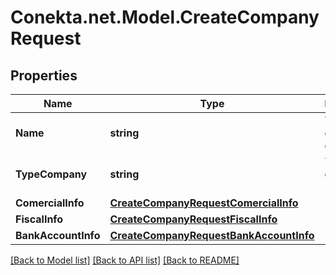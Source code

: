 # Conekta.net.Model.CreateCompanyRequest

## Properties

Name | Type | Description | Notes
------------ | ------------- | ------------- | -------------
**Name** | **string** | The name of the company. | [optional] 
**TypeCompany** | **string** | The type of company, &#39;owner&#39; | [optional] 
**ComercialInfo** | [**CreateCompanyRequestComercialInfo**](CreateCompanyRequestComercialInfo.md) |  | [optional] 
**FiscalInfo** | [**CreateCompanyRequestFiscalInfo**](CreateCompanyRequestFiscalInfo.md) |  | [optional] 
**BankAccountInfo** | [**CreateCompanyRequestBankAccountInfo**](CreateCompanyRequestBankAccountInfo.md) |  | [optional] 

[[Back to Model list]](../README.md#documentation-for-models) [[Back to API list]](../README.md#documentation-for-api-endpoints) [[Back to README]](../README.md)

